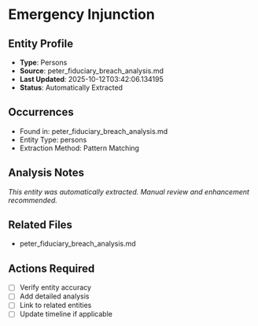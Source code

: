 # Emergency Injunction

## Entity Profile
- **Type**: Persons
- **Source**: peter_fiduciary_breach_analysis.md
- **Last Updated**: 2025-10-12T03:42:06.134195
- **Status**: Automatically Extracted

## Occurrences
- Found in: peter_fiduciary_breach_analysis.md
- Entity Type: persons
- Extraction Method: Pattern Matching

## Analysis Notes
*This entity was automatically extracted. Manual review and enhancement recommended.*

## Related Files
- peter_fiduciary_breach_analysis.md

## Actions Required
- [ ] Verify entity accuracy
- [ ] Add detailed analysis
- [ ] Link to related entities
- [ ] Update timeline if applicable
